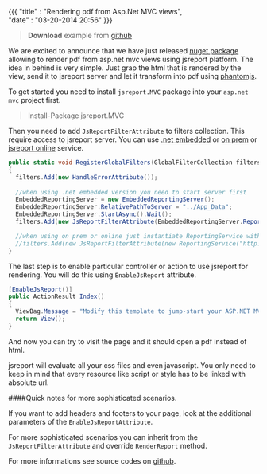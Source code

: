 ﻿{{{
    "title"    : "Rendering pdf from Asp.Net MVC views",  
    "date"     : "03-20-2014 20:56"
}}}

>  **Download** example from [github](https://github.com/jsreport/net/tree/master/examples/Mvc)

We are excited to announce that we have just released [nuget package](https://www.nuget.org/packages/jsreport.MVC) allowing to render pdf from asp.net mvc views using jsreport platform. The idea in behind is very simple. Just grap the html that is rendered by the view, send it to jsreport server and let it transform into pdf using [phantomjs](http://phantomjs.org).


To get started you need to install `jsreport.MVC` package into your `asp.net mvc` project first.

> Install-Package jsreport.MVC

Then you need to add `JsReportFilterAttribute` to filters collection. This require access to jsreport server. You can use [.net embedded](http://jsreport.net/learn/net-embedded) or [on prem](http://jsreport.net/on-prem) or [jsreport online](http://jsreport.net/online) service. 
```c#
public static void RegisterGlobalFilters(GlobalFilterCollection filters)
{
  filters.Add(new HandleErrorAttribute());
  
  //when using .net embedded version you need to start server first
  EmbeddedReportingServer = new EmbeddedReportingServer();
  EmbeddedReportingServer.RelativePathToServer = "../App_Data";
  EmbeddedReportingServer.StartAsync().Wait();
  filters.Add(new JsReportFilterAttribute(EmbeddedReportingServer.ReportingService));

  //when using on prem or online just instantiate ReportingService with correct url
  //filters.Add(new JsReportFilterAttribute(new ReportingService("http://localhost:2000");
}
```
The last step is to enable particular controller or action to use jsreport for rendering. You will do this using `EnableJsReport` attribute.

```c#
[EnableJsReport()]
public ActionResult Index()
{
  ViewBag.Message = "Modify this template to jump-start your ASP.NET MVC application.";
  return View();
}
```

And now you can try to visit the page and it should open a pdf instead of html.

jsreport will evaluate all your css files and even javascript. You only need to keep in mind that every resource like script or style has to be linked with absolute url.

####Quick notes for more sophisticated scenarios.

If you want to add headers and footers to your page, look at the additional parameters of the `EnableJsReportAttribute`.

For more sophisticated scenarios you can inherit from the `JsReportFilterAttribute` and override `RenderReport` method.

For more informations see source codes on [github](https://github.com/jsreport/net/tree/master/examples/Mvc).

